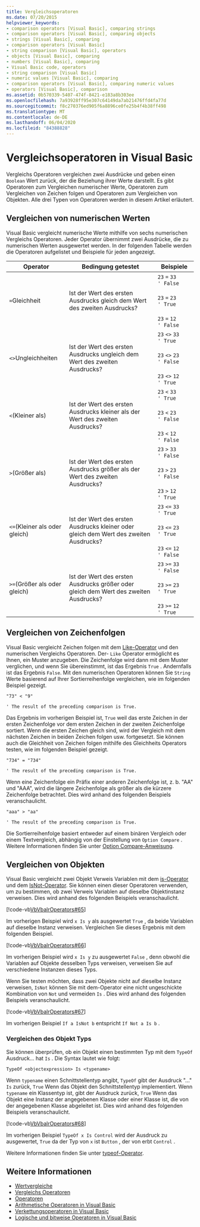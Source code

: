 ```yaml
---
title: Vergleichsoperatoren
ms.date: 07/20/2015
helpviewer_keywords:
- comparison operators [Visual Basic], comparing strings
- comparison operators [Visual Basic], comparing objects
- strings [Visual Basic], comparing
- comparison operators [Visual Basic]
- string comparison [Visual Basic], operators
- objects [Visual Basic], comparing
- numbers [Visual Basic], comparing
- Visual Basic code, operators
- string comparison [Visual Basic]
- numeric values [Visual Basic], comparing
- comparison operators [Visual Basic], comparing numeric values
- operators [Visual Basic], comparison
ms.assetid: 0b570339-5407-474f-8421-e183a8b303ee
ms.openlocfilehash: 7a93928ff95e307c64149da7ab21476ffd4fa77d
ms.sourcegitcommit: f8c270376ed905f6a8896ce0fe25b4f4b38ff498
ms.translationtype: MT
ms.contentlocale: de-DE
ms.lasthandoff: 06/04/2020
ms.locfileid: "84388828"
---
```

# <a name="comparison-operators-in-visual-basic"></a>Vergleichsoperatoren in Visual Basic
Vergleichs Operatoren vergleichen zwei Ausdrücke und geben einen `Boolean` Wert zurück, der die Beziehung ihrer Werte darstellt. Es gibt Operatoren zum Vergleichen numerischer Werte, Operatoren zum Vergleichen von Zeichen folgen und Operatoren zum Vergleichen von Objekten. Alle drei Typen von Operatoren werden in diesem Artikel erläutert.  
  
## <a name="comparing-numeric-values"></a>Vergleichen von numerischen Werten  
 Visual Basic vergleicht numerische Werte mithilfe von sechs numerischen Vergleichs Operatoren. Jeder Operator übernimmt zwei Ausdrücke, die zu numerischen Werten ausgewertet werden. In der folgenden Tabelle werden die Operatoren aufgelistet und Beispiele für jeden angezeigt.  
  
|Operator|Bedingung getestet|Beispiele|  
|--------------|----------------------|--------------|  
|`=`Gleichheit|Ist der Wert des ersten Ausdrucks gleich dem Wert des zweiten Ausdrucks?|`23`   `=`   `33    ' False`<br /><br /> `23`   `=`   `23    ' True`<br /><br /> `23`   `=`   `12    ' False`|  
|`<>`Ungleichheiten|Ist der Wert des ersten Ausdrucks ungleich dem Wert des zweiten Ausdrucks?|`23`   `<>`   `33    ' True`<br /><br /> `23`   `<>`   `23    ' False`<br /><br /> `23`   `<>`   `12    ' True`|  
|`<`(Kleiner als)|Ist der Wert des ersten Ausdrucks kleiner als der Wert des zweiten Ausdrucks?|`23`   `<`   `33    ' True`<br /><br /> `23`   `<`   `23    ' False`<br /><br /> `23`   `<`   `12    ' False`|  
|`>`(Größer als)|Ist der Wert des ersten Ausdrucks größer als der Wert des zweiten Ausdrucks?|`23`   `>`   `33    ' False`<br /><br /> `23`   `>`   `23    ' False`<br /><br /> `23`   `>`   `12    ' True`|  
|`<=`(Kleiner als oder gleich)|Ist der Wert des ersten Ausdrucks kleiner oder gleich dem Wert des zweiten Ausdrucks?|`23`   `<=`   `33    ' True`<br /><br /> `23`   `<=`   `23    ' True`<br /><br /> `23`   `<=`   `12    ' False`|  
|`>=`(Größer als oder gleich)|Ist der Wert des ersten Ausdrucks größer oder gleich dem Wert des zweiten Ausdrucks?|`23`   `>=`   `33    ' False`<br /><br /> `23`   `>=`   `23    ' True`<br /><br /> `23`   `>=`   `12    ' True`|  
  
## <a name="comparing-strings"></a>Vergleichen von Zeichenfolgen  
 Visual Basic vergleicht Zeichen folgen mit dem [Like-Operator](../../../language-reference/operators/like-operator.md) und den numerischen Vergleichs Operatoren. Der- `Like` Operator ermöglicht es Ihnen, ein Muster anzugeben. Die Zeichenfolge wird dann mit dem Muster verglichen, und wenn Sie übereinstimmt, ist das Ergebnis `True` . Andernfalls ist das Ergebnis `False`. Mit den numerischen Operatoren können Sie `String` Werte basierend auf Ihrer Sortierreihenfolge vergleichen, wie im folgenden Beispiel gezeigt.  
  
 `"73" < "9"`  
  
 `' The result of the preceding comparison is True.`  
  
 Das Ergebnis im vorherigen Beispiel ist, `True` weil das erste Zeichen in der ersten Zeichenfolge vor dem ersten Zeichen in der zweiten Zeichenfolge sortiert. Wenn die ersten Zeichen gleich sind, wird der Vergleich mit dem nächsten Zeichen in beiden Zeichen folgen usw. fortgesetzt. Sie können auch die Gleichheit von Zeichen folgen mithilfe des Gleichheits Operators testen, wie im folgenden Beispiel gezeigt.  
  
 `"734" = "734"`  
  
 `' The result of the preceding comparison is True.`  
  
 Wenn eine Zeichenfolge ein Präfix einer anderen Zeichenfolge ist, z. b. "AA" und "AAA", wird die längere Zeichenfolge als größer als die kürzere Zeichenfolge betrachtet. Dies wird anhand des folgenden Beispiels veranschaulicht.  
  
 `"aaa" > "aa"`  
  
 `' The result of the preceding comparison is True.`  
  
 Die Sortierreihenfolge basiert entweder auf einem binären Vergleich oder einem Textvergleich, abhängig von der Einstellung von `Option Compare` . Weitere Informationen finden Sie unter [Option Compare-Anweisung](../../../language-reference/statements/option-compare-statement.md).  
  
## <a name="comparing-objects"></a>Vergleichen von Objekten  
 Visual Basic vergleicht zwei Objekt Verweis Variablen mit dem [is-Operator](../../../language-reference/operators/is-operator.md) und dem [IsNot-Operator](../../../language-reference/operators/isnot-operator.md). Sie können einen dieser Operatoren verwenden, um zu bestimmen, ob zwei Verweis Variablen auf dieselbe Objektinstanz verweisen. Dies wird anhand des folgenden Beispiels veranschaulicht.  
  
 [!code-vb[VbVbalrOperators#65](~/samples/snippets/visualbasic/VS_Snippets_VBCSharp/VbVbalrOperators/VB/Class1.vb#65)]  
  
 Im vorherigen Beispiel wird `x Is y` als ausgewertet `True` , da beide Variablen auf dieselbe Instanz verweisen. Vergleichen Sie dieses Ergebnis mit dem folgenden Beispiel.  
  
 [!code-vb[VbVbalrOperators#66](~/samples/snippets/visualbasic/VS_Snippets_VBCSharp/VbVbalrOperators/VB/Class1.vb#66)]  
  
 Im vorherigen Beispiel wird `x Is y` zu ausgewertet `False` , denn obwohl die Variablen auf Objekte desselben Typs verweisen, verweisen Sie auf verschiedene Instanzen dieses Typs.  
  
 Wenn Sie testen möchten, dass zwei Objekte nicht auf dieselbe Instanz verweisen, `IsNot` können Sie mit dem-Operator eine nicht ungeschickte Kombination von `Not` und vermeiden `Is` . Dies wird anhand des folgenden Beispiels veranschaulicht.  
  
 [!code-vb[VbVbalrOperators#67](~/samples/snippets/visualbasic/VS_Snippets_VBCSharp/VbVbalrOperators/VB/Class1.vb#67)]  
  
 Im vorherigen Beispiel `If a IsNot b` entspricht `If Not a Is b` .  
  
### <a name="comparing-object-type"></a>Vergleichen des Objekt Typs  
 Sie können überprüfen, ob ein Objekt einen bestimmten Typ mit dem `TypeOf` Ausdruck... hat `Is` . Die Syntax lautet wie folgt:  
  
 `TypeOf <objectexpression> Is <typename>`  
  
 Wenn `typename` einen Schnittstellentyp angibt, `TypeOf` gibt der Ausdruck "..." `Is` zurück, `True` Wenn das Objekt den Schnittstellentyp implementiert. Wenn `typename` ein Klassentyp ist, gibt der Ausdruck zurück, `True` Wenn das Objekt eine Instanz der angegebenen Klasse oder einer Klasse ist, die von der angegebenen Klasse abgeleitet ist. Dies wird anhand des folgenden Beispiels veranschaulicht.  
  
 [!code-vb[VbVbalrOperators#68](~/samples/snippets/visualbasic/VS_Snippets_VBCSharp/VbVbalrOperators/VB/Class1.vb#68)]  
  
 Im vorherigen Beispiel `TypeOf x Is Control` wird der Ausdruck zu ausgewertet, `True` da der Typ von `x` ist `Button` , der von erbt `Control` .  
  
 Weitere Informationen finden Sie unter [typeof-Operator](../../../language-reference/operators/typeof-operator.md).  
  
## <a name="see-also"></a>Weitere Informationen

- [Wertvergleiche](value-comparisons.md)
- [Vergleichs Operatoren](../../../language-reference/operators/comparison-operators.md)
- [Operatoren](../../../language-reference/operators/index.md)
- [Arithmetische Operatoren in Visual Basic](arithmetic-operators.md)
- [Verkettungsoperatoren in Visual Basic](concatenation-operators.md)
- [Logische und bitweise Operatoren in Visual Basic](logical-and-bitwise-operators.md)
